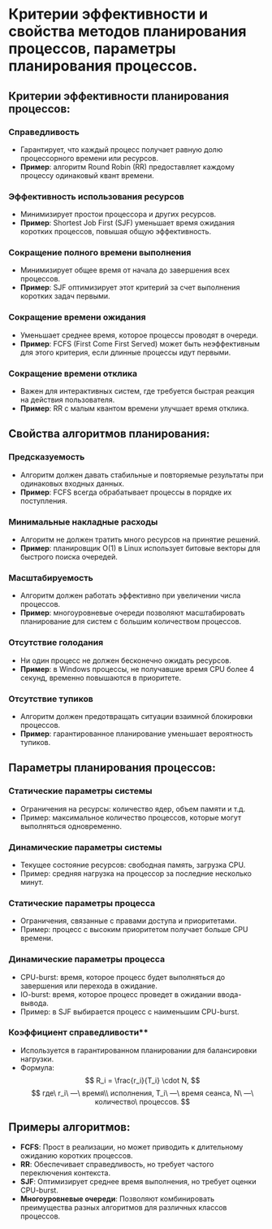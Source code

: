 # Критерии эффективности и свойства методов планирования процессов, параметры планирования процессов.

## Критерии эффективности планирования процессов:
### Справедливость  
- Гарантирует, что каждый процесс получает равную долю процессорного времени или ресурсов.  
- **Пример**: алгоритм Round Robin (RR) предоставляет каждому процессу одинаковый квант времени.
### Эффективность использования ресурсов
- Минимизирует простои процессора и других ресурсов.  
- **Пример**: Shortest Job First (SJF) уменьшает время ожидания коротких процессов, повышая общую эффективность.
### Сокращение полного времени выполнения  
- Минимизирует общее время от начала до завершения всех процессов.  
- **Пример**: SJF оптимизирует этот критерий за счет выполнения коротких задач первыми.
### Сокращение времени ожидания
- Уменьшает среднее время, которое процессы проводят в очереди.  
- **Пример**: FCFS (First Come First Served) может быть неэффективным для этого критерия, если длинные процессы идут первыми.
### Сокращение времени отклика
- Важен для интерактивных систем, где требуется быстрая реакция на действия пользователя.  
- **Пример**: RR с малым квантом времени улучшает время отклика.
## Свойства алгоритмов планирования:
### Предсказуемость  
- Алгоритм должен давать стабильные и повторяемые результаты при одинаковых входных данных.  
- **Пример**: FCFS всегда обрабатывает процессы в порядке их поступления.
### Минимальные накладные расходы
- Алгоритм не должен тратить много ресурсов на принятие решений.  
- **Пример**: планировщик O(1) в Linux использует битовые векторы для быстрого поиска очередей.
### Масштабируемость
- Алгоритм должен работать эффективно при увеличении числа процессов.  
- **Пример**: многоуровневые очереди позволяют масштабировать планирование для систем с большим количеством процессов.
### Отсутствие голодания
- Ни один процесс не должен бесконечно ожидать ресурсов.  
- **Пример**: в Windows процессы, не получавшие время CPU более 4 секунд, временно повышаются в приоритете.
### Отсутствие тупиков
- Алгоритм должен предотвращать ситуации взаимной блокировки процессов.  
- **Пример**: гарантированное планирование уменьшает вероятность тупиков.
## Параметры планирования процессов:
### Статические параметры системы
- Ограничения на ресурсы: количество ядер, объем памяти и т.д.  
- Пример: максимальное количество процессов, которые могут выполняться одновременно.
### Динамические параметры системы
- Текущее состояние ресурсов: свободная память, загрузка CPU.  
- Пример: средняя нагрузка на процессор за последние несколько минут.
### Статические параметры процесса
   - Ограничения, связанные с правами доступа и приоритетами.  
   - Пример: процесс с высоким приоритетом получает больше CPU времени.
### Динамические параметры процесса
- CPU-burst: время, которое процесс будет выполняться до завершения или перехода в ожидание.  
- IO-burst: время, которое процесс проведет в ожидании ввода-вывода.  
- Пример: в SJF выбирается процесс с наименьшим CPU-burst.
### Коэффициент справедливости**  
- Используется в гарантированном планировании для балансировки нагрузки.  
- Формула:  
$$
     R_i = \frac{r_i}{T_i} \cdot N,
$$
$$
     где\ r_i\ —\ время\\ исполнения, T_i\ —\ время сеанса, N\ —\ количество\ процессов.
$$

## Примеры алгоритмов:
- **FCFS**: Прост в реализации, но может приводить к длительному ожиданию коротких процессов.
- **RR**: Обеспечивает справедливость, но требует частого переключения контекста.
- **SJF**: Оптимизирует среднее время выполнения, но требует оценки CPU-burst.
- **Многоуровневые очереди**: Позволяют комбинировать преимущества разных алгоритмов для различных классов процессов.

